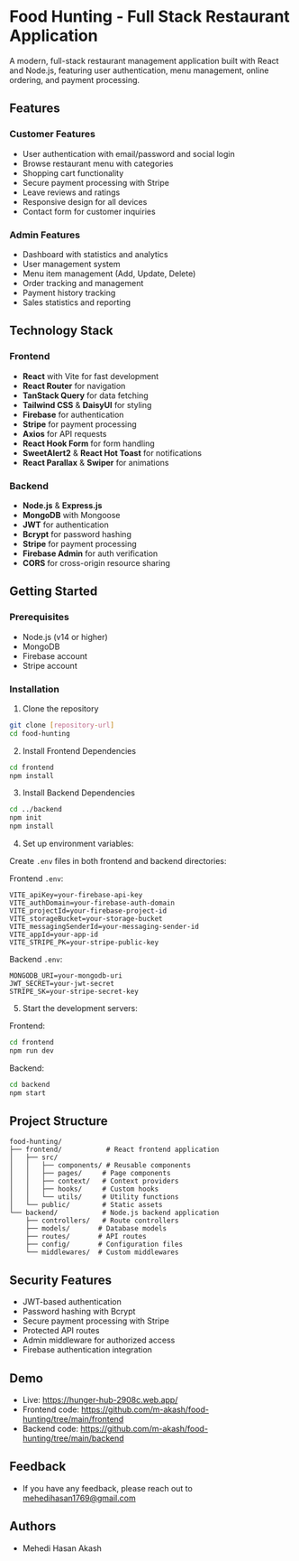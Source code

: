 # Food Hunting - Full Stack Restaurant Application

A modern, full-stack restaurant management application built with React and Node.js, featuring user authentication, menu management, online ordering, and payment processing.

## Features

### Customer Features

- User authentication with email/password and social login
- Browse restaurant menu with categories
- Shopping cart functionality
- Secure payment processing with Stripe
- Leave reviews and ratings
- Responsive design for all devices
- Contact form for customer inquiries

### Admin Features

- Dashboard with statistics and analytics
- User management system
- Menu item management (Add, Update, Delete)
- Order tracking and management
- Payment history tracking
- Sales statistics and reporting

## Technology Stack

### Frontend

- **React** with Vite for fast development
- **React Router** for navigation
- **TanStack Query** for data fetching
- **Tailwind CSS** & **DaisyUI** for styling
- **Firebase** for authentication
- **Stripe** for payment processing
- **Axios** for API requests
- **React Hook Form** for form handling
- **SweetAlert2** & **React Hot Toast** for notifications
- **React Parallax** & **Swiper** for animations

### Backend

- **Node.js** & **Express.js**
- **MongoDB** with Mongoose
- **JWT** for authentication
- **Bcrypt** for password hashing
- **Stripe** for payment processing
- **Firebase Admin** for auth verification
- **CORS** for cross-origin resource sharing

## Getting Started

### Prerequisites

- Node.js (v14 or higher)
- MongoDB
- Firebase account
- Stripe account

### Installation

1. Clone the repository

```bash
git clone [repository-url]
cd food-hunting
```

2. Install Frontend Dependencies

```bash
cd frontend
npm install
```

3. Install Backend Dependencies

```bash
cd ../backend
npm init
npm install
```

4. Set up environment variables:

Create `.env` files in both frontend and backend directories:

Frontend `.env`:

```env
VITE_apiKey=your-firebase-api-key
VITE_authDomain=your-firebase-auth-domain
VITE_projectId=your-firebase-project-id
VITE_storageBucket=your-storage-bucket
VITE_messagingSenderId=your-messaging-sender-id
VITE_appId=your-app-id
VITE_STRIPE_PK=your-stripe-public-key
```

Backend `.env`:

```env
MONGODB_URI=your-mongodb-uri
JWT_SECRET=your-jwt-secret
STRIPE_SK=your-stripe-secret-key
```

5. Start the development servers:

Frontend:

```bash
cd frontend
npm run dev
```

Backend:

```bash
cd backend
npm start
```

## Project Structure

```
food-hunting/
├── frontend/           # React frontend application
│   ├── src/
│   │   ├── components/ # Reusable components
│   │   ├── pages/     # Page components
│   │   ├── context/   # Context providers
│   │   ├── hooks/     # Custom hooks
│   │   └── utils/     # Utility functions
│   └── public/        # Static assets
└── backend/           # Node.js backend application
    ├── controllers/   # Route controllers
    ├── models/       # Database models
    ├── routes/       # API routes
    ├── config/       # Configuration files
    └── middlewares/  # Custom middlewares
```

## Security Features

- JWT-based authentication
- Password hashing with Bcrypt
- Secure payment processing with Stripe
- Protected API routes
- Admin middleware for authorized access
- Firebase authentication integration

## Demo

- Live: https://hunger-hub-2908c.web.app/
- Frontend code: https://github.com/m-akash/food-hunting/tree/main/frontend
- Backend code: https://github.com/m-akash/food-hunting/tree/main/backend

## Feedback

- If you have any feedback, please reach out to [mehedihasan1769@gmail.com](mailto:mehedihasan1769@gmail.com)

## Authors

- Mehedi Hasan Akash
